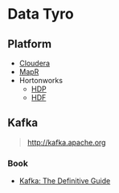 # Data Tyro
## Platform
- [Cloudera](https://www.cloudera.com/products/open-source/apache-hadoop/key-cdh-components.html)
- [MapR](https://mapr.com/products/mapr-sandbox-hadoop/download/)
- Hortonworks
    - [HDP](https://hortonworks.com/downloads/#sandbox)
    - [HDF](https://hortonworks.com/products/data-platforms/hdf/)


## Kafka
> http://kafka.apache.org

### Book
* [Kafka: The Definitive Guide](https://www.confluent.io/resources/kafka-the-definitive-guide/)
